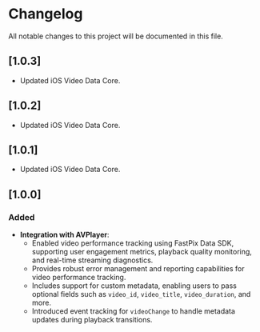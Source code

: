 # Changelog

All notable changes to this project will be documented in this file.

## [1.0.3]
- Updated iOS Video Data Core.

## [1.0.2]
- Updated iOS Video Data Core.

## [1.0.1]
- Updated iOS Video Data Core.

## [1.0.0]

### Added
- **Integration with AVPlayer**: 
  - Enabled video performance tracking using FastPix Data SDK, supporting user engagement metrics, playback quality monitoring, and real-time streaming diagnostics.
  - Provides robust error management and reporting capabilities for video performance tracking.
  - Includes support for custom metadata, enabling users to pass optional fields such as `video_id`, `video_title`, `video_duration`, and more.
  - Introduced event tracking for `videoChange` to handle metadata updates during playback transitions.